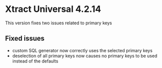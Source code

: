 # Xtract Universal 4.2.14

This version fixes two issues related to primary keys

## Fixed issues
- custom SQL generator now correctly uses the selected primary keys
- deselection of all primary keys now causes no primary keys to be used instead of the defaults
